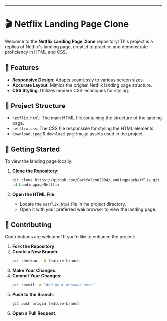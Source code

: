 
---

# 🎬 Netflix Landing Page Clone

Welcome to the **Netflix Landing Page Clone** repository! This project is a replica of Netflix's landing page, created to practice and demonstrate proficiency in HTML and CSS.

## 🌟 Features

- **Responsive Design**: Adapts seamlessly to various screen sizes.
- **Accurate Layout**: Mimics the original Netflix landing page structure.
- **CSS Styling**: Utilizes modern CSS techniques for styling.

## 📂 Project Structure

- `netflix.html`: The main HTML file containing the structure of the landing page.
- `netflix.css`: The CSS file responsible for styling the HTML elements.
- `download.jpeg` & `download.png`: Image assets used in the project.

## 🚀 Getting Started

To view the landing page locally:

1. **Clone the Repository**:
   ```bash
   git clone https://github.com/Darkfalcon2804/LandingpageNetflix.git
   cd LandingpageNetflix
   ```

2. **Open the HTML File**:
   - Locate the `netflix.html` file in the project directory.
   - Open it with your preferred web browser to view the landing page.

## 🤝 Contributing

Contributions are welcome! If you'd like to enhance the project:

1. **Fork the Repository**.
2. **Create a New Branch**:
   ```bash
   git checkout -b feature-branch
   ```
3. **Make Your Changes**.
4. **Commit Your Changes**:
   ```bash
   git commit -m "Add your message here"
   ```
5. **Push to the Branch**:
   ```bash
   git push origin feature-branch
   ```
6. **Open a Pull Request**.
